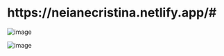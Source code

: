 

<h1>https://neianecristina.netlify.app/#</h1>

![image](https://user-images.githubusercontent.com/51343240/163919954-cc838234-01da-4667-91aa-62dc6c5645d1.png)

![image](https://user-images.githubusercontent.com/51343240/163920010-b6a61920-a9f2-4817-b2e8-c703d969d6ce.png)


